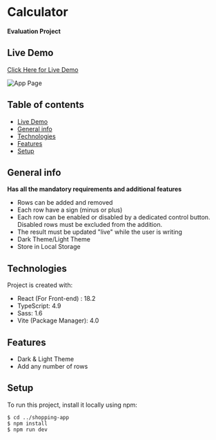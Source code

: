 
# Calculator
**Evaluation Project**

## Live Demo
[Click Here for Live Demo](https://coolshop-calc.vercel.app/)

![App Page](https://github.com/Fayaz-B/coolshop-calc/blob/main/public/demo.png?raw=true)

## Table of contents
* [Live Demo](https://coolshop-calc.vercel.app/)
* [General info](#general-info)
* [Technologies](#technologies)
* [Features](#features)
* [Setup](#setup)

## General info
 **Has all the mandatory requirements and additional features**
 - Rows can be added and removed
 - Each row have a sign (minus or plus)
 - Each row can be enabled or disabled by a dedicated control button. Disabled rows must be excluded from the addition.
 - The result must be updated "live" while the user is writing
 - Dark Theme/Light Theme
 - Store in Local Storage
	
## Technologies
Project is created with:
* React (For Front-end) : 18.2
* TypeScript: 4.9
* Sass:  1.6
* Vite (Package Manager): 4.0

## Features
- Dark & Light Theme
- Add any number of rows

	
## Setup
To run this project, install it locally using npm:

```
$ cd ../shopping-app
$ npm install
$ npm run dev
```

